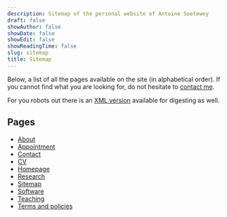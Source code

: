 ```yaml
---
description: Sitemap of the personal website of Antoine Soetewey
draft: false
showAuthor: false
showDate: false
showEdit: false
showReadingTime: false
slug: sitemap
title: Sitemap
---
```


Below, a list of all the pages available on the site (in alphabetical order). If you cannot find what you are looking for, do not hesitate to [contact me](/contact/).

For you robots out there is an [XML version](/sitemap.xml) available for digesting as well.

## Pages

- [About](/about/)
- [Appointment](/rdv/)
- [Contact](/contact/)
- [CV](/cv/)
- [Homepage](/)
- [Research](/research/)
- [Sitemap](/sitemap/)
- [Software](/software/)
- [Teaching](/teaching/)
- [Terms and policies](/terms/)
